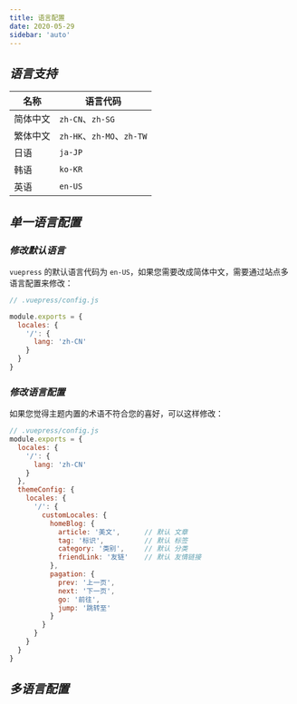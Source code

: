 ```yaml
---
title: 语言配置
date: 2020-05-29
sidebar: 'auto'
---
```

## ***语言支持***
| 名称   | 语言代码                    |
|------|-------------------------|
| 简体中文 | `zh-CN`、`zh-SG`         |
| 繁体中文 | `zh-HK`、`zh-MO`、`zh-TW` |
| 日语	  | `ja-JP`                 |
| 韩语   | `ko-KR`                 |
| 英语   | `en-US`                 |

## ***单一语言配置***
### ***修改默认语言***
`vuepress` 的默认语言代码为 `en-US`，如果您需要改成简体中文，需要通过站点多语言配置来修改：
```javascript
// .vuepress/config.js

module.exports = {
  locales: {
    '/': {
      lang: 'zh-CN'
    }
  }
}
```
### ***修改语言配置***
如果您觉得主题内置的术语不符合您的喜好，可以这样修改：
```javascript
// .vuepress/config.js
module.exports = {
  locales: {
    '/': {
      lang: 'zh-CN'
    }
  },
  themeConfig: {
    locales: {
      '/': {
        customLocales: {
          homeBlog: {
            article: '美文',      // 默认 文章
            tag: '标识',          // 默认 标签
            category: '类别',     // 默认 分类
            friendLink: '友链'    // 默认 友情链接
          },
          pagation: {
            prev: '上一页',
            next: '下一页',
            go: '前往',
            jump: '跳转至'
          }
        }
      }
    }
  }
}
```
## ***多语言配置***

